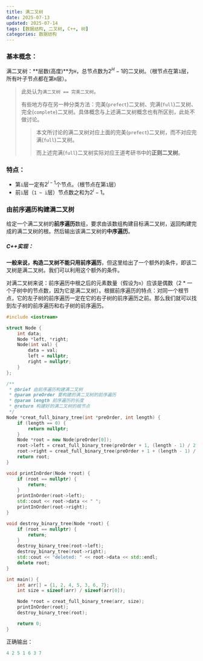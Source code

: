 ```yaml
---
title: 满二叉树
date: 2025-07-13
updated: 2025-07-14
tags: [数据结构, 二叉树, C++, 树]
categories: 数据结构
---
```


### 基本概念：

满二叉树：**层数(高度)**为`H`，总节点数为$2^H-1$的二叉树。（根节点在第`1`层，所有叶子节点都在第`H`层）。

> 此处认为`满二叉树 == 完美二叉树`。
>
> 有些地方存在另一种分类方法：完美(`prefect`)二叉树、完满(`full`)二叉树、完全(`complete`)二叉树。具体概念与上述满二叉树概念也有所区别，此处不做讨论。
>
> > 本文所讨论的满二叉树对应上面的完美(`prefect`)二叉树，而不对应完满(`full`)二叉树。
> >
> > 而上述完满(`full`)二叉树实际对应王道考研书中的**正则二叉树**。

### 特点：

- 第`i`层一定有$2^{i-1}$个节点。（根节点在第`1`层）
- 前`i`层（`1 ~ i`层）节点数之和为$2^i-1$。

### 由前序遍历构建满二叉树

给定一个满二叉树的**前序遍历**数组，要求由该数组构建目标满二叉树，返回构建完成的满二叉树的根。然后输出该满二叉树的**中序遍历**。

##### C++实现：

**一般来说，构造二叉树不能只用前序遍历**，但这里给出了一个额外的条件，即该二叉树是满二叉树。我们可以利用这个额外的条件。

对满二叉树来说：前序遍历中根之后的元素数量（假设为`n`）应该是偶数（2 * 一个子树中的节点数，因为它是满二叉树）。根据前序遍历的特点：对同一个根节点，它的左子树的前序遍历一定在它的右子树的前序遍历之前。那么我们就可以找到左子树的前序遍历和右子树的前序遍历。

```cpp
#include <iostream>

struct Node {
    int data;
    Node *left, *right;
    Node(int val) {
        data = val;
        left = nullptr;
        right = nullptr;
    }
};

/**
 * @brief 由前序遍历构建满二叉树
 * @param preOrder 要构建的满二叉树的前序遍历
 * @param length 前序遍历的长度
 * @return 构建好的满二叉树的根节点
 */
Node *creat_full_binary_tree(int *preOrder, int length) {
    if (length == 0) {
        return nullptr;
    }
    Node *root = new Node(preOrder[0]);
    root->left = creat_full_binary_tree(preOrder + 1, (length - 1) / 2);
    root->right = creat_full_binary_tree(preOrder + 1 + (length - 1) / 2, (length - 1) / 2);
    return root;
}

void printInOrder(Node *root) {
    if (root == nullptr) {
        return;
    }
    printInOrder(root->left);
    std::cout << root->data << " ";
    printInOrder(root->right);
}

void destroy_binary_tree(Node *root) {
    if (root == nullptr) {
        return;
    }
    destroy_binary_tree(root->left);
    destroy_binary_tree(root->right);
    std::cout << "deleted: " << root->data << std::endl;
    delete root;
}

int main() {
    int arr[] = {1, 2, 4, 5, 3, 6, 7};
    int size = sizeof(arr) / sizeof(arr[0]);

    Node *root = creat_full_binary_tree(arr, size);
    printInOrder(root);
    destroy_binary_tree(root);

    return 0;
}
```

正确输出：

```cpp
4 2 5 1 6 3 7
```


